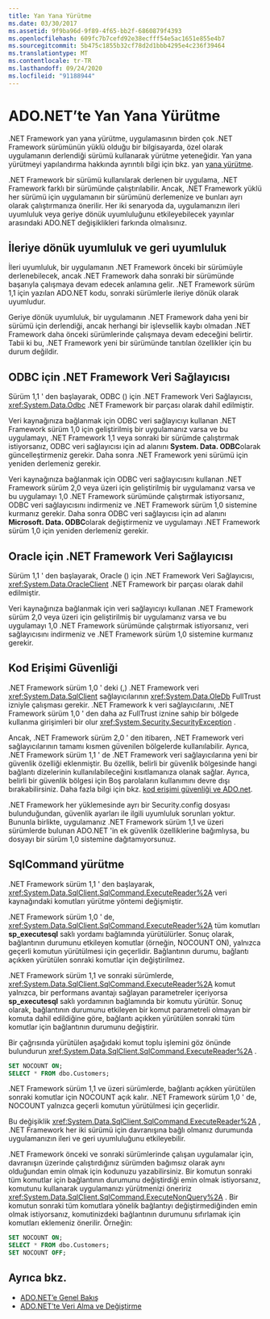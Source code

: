 ```yaml
---
title: Yan Yana Yürütme
ms.date: 03/30/2017
ms.assetid: 9f9ba96d-9f89-4f65-bb2f-6860879f4393
ms.openlocfilehash: 609fc7b7cefd92e38ecfff54e5ac1651e855e4b7
ms.sourcegitcommit: 5b475c1855b32cf78d2d1bbb4295e4c236f39464
ms.translationtype: MT
ms.contentlocale: tr-TR
ms.lasthandoff: 09/24/2020
ms.locfileid: "91188944"
---
```

# <a name="side-by-side-execution-in-adonet"></a>ADO.NET’te Yan Yana Yürütme

.NET Framework yan yana yürütme, uygulamasının birden çok .NET Framework sürümünün yüklü olduğu bir bilgisayarda, özel olarak uygulamanın derlendiği sürümü kullanarak yürütme yeteneğidir. Yan yana yürütmeyi yapılandırma hakkında ayrıntılı bilgi için bkz. yan [yana yürütme](../../deployment/side-by-side-execution.md).  
  
 .NET Framework bir sürümü kullanılarak derlenen bir uygulama, .NET Framework farklı bir sürümünde çalıştırılabilir. Ancak, .NET Framework yüklü her sürümü için uygulamanın bir sürümünü derlemenize ve bunları ayrı olarak çalıştırmanıza önerilir. Her iki senaryoda da, uygulamanızın ileri uyumluluk veya geriye dönük uyumluluğunu etkileyebilecek yayınlar arasındaki ADO.NET değişiklikleri farkında olmalısınız.  
  
## <a name="forward-compatibility-and-backward-compatibility"></a>İleriye dönük uyumluluk ve geri uyumluluk  

 İleri uyumluluk, bir uygulamanın .NET Framework önceki bir sürümüyle derlenebilecek, ancak .NET Framework daha sonraki bir sürümünde başarıyla çalışmaya devam edecek anlamına gelir. .NET Framework sürüm 1,1 için yazılan ADO.NET kodu, sonraki sürümlerle ileriye dönük olarak uyumludur.  
  
 Geriye dönük uyumluluk, bir uygulamanın .NET Framework daha yeni bir sürümü için derlendiği, ancak herhangi bir işlevsellik kaybı olmadan .NET Framework daha önceki sürümlerinde çalışmaya devam edeceğini belirtir. Tabii ki bu, .NET Framework yeni bir sürümünde tanıtılan özellikler için bu durum değildir.  
  
## <a name="the-net-framework-data-provider-for-odbc"></a>ODBC için .NET Framework Veri Sağlayıcısı  

 Sürüm 1,1 ' den başlayarak, ODBC () için .NET Framework Veri Sağlayıcısı, <xref:System.Data.Odbc> .NET Framework bir parçası olarak dahil edilmiştir.
  
 Veri kaynağınıza bağlanmak için ODBC veri sağlayıcıyı kullanan .NET Framework sürüm 1,0 için geliştirilmiş bir uygulamanız varsa ve bu uygulamayı, .NET Framework 1,1 veya sonraki bir sürümde çalıştırmak istiyorsanız, ODBC veri sağlayıcısı için ad alanını **System. Data. ODBC**olarak güncelleştirmeniz gerekir. Daha sonra .NET Framework yeni sürümü için yeniden derlemeniz gerekir.  
  
 Veri kaynağınıza bağlanmak için ODBC veri sağlayıcısını kullanan .NET Framework sürüm 2,0 veya üzeri için geliştirilmiş bir uygulamanız varsa ve bu uygulamayı 1,0 .NET Framework sürümünde çalıştırmak istiyorsanız, ODBC veri sağlayıcısını indirmeniz ve .NET Framework sürüm 1,0 sistemine kurmanız gerekir. Daha sonra ODBC veri sağlayıcısı için ad alanını **Microsoft. Data. ODBC**olarak değiştirmeniz ve uygulamayı .NET Framework sürüm 1,0 için yeniden derlemeniz gerekir.  
  
## <a name="the-net-framework-data-provider-for-oracle"></a>Oracle için .NET Framework Veri Sağlayıcısı  

 Sürüm 1,1 ' den başlayarak, Oracle () için .NET Framework Veri Sağlayıcısı, <xref:System.Data.OracleClient> .NET Framework bir parçası olarak dahil edilmiştir.
  
 Veri kaynağınıza bağlanmak için veri sağlayıcıyı kullanan .NET Framework sürüm 2,0 veya üzeri için geliştirilmiş bir uygulamanız varsa ve bu uygulamayı 1,0 .NET Framework sürümünde çalıştırmak istiyorsanız, veri sağlayıcısını indirmeniz ve .NET Framework sürüm 1,0 sistemine kurmanız gerekir.  
  
## <a name="code-access-security"></a>Kod Erişimi Güvenliği  

 .NET Framework sürüm 1,0 ' deki (,) .NET Framework veri <xref:System.Data.SqlClient> sağlayıcılarının <xref:System.Data.OleDb> FullTrust izniyle çalışması gerekir. .NET Framework k veri sağlayıcılarını, .NET Framework sürüm 1,0 ' den daha az FullTrust iznine sahip bir bölgede kullanma girişimleri bir olur <xref:System.Security.SecurityException> .  
  
 Ancak, .NET Framework sürüm 2,0 ' den itibaren, .NET Framework veri sağlayıcılarının tamamı kısmen güvenilen bölgelerde kullanılabilir. Ayrıca, .NET Framework sürüm 1,1 ' de .NET Framework veri sağlayıcılarına yeni bir güvenlik özelliği eklenmiştir. Bu özellik, belirli bir güvenlik bölgesinde hangi bağlantı dizelerinin kullanılabileceğini kısıtlamanıza olanak sağlar. Ayrıca, belirli bir güvenlik bölgesi için Boş parolaların kullanımını devre dışı bırakabilirsiniz. Daha fazla bilgi için bkz. [kod erişimi güvenliği ve ADO.net](code-access-security.md).  
  
 .NET Framework her yüklemesinde ayrı bir Security.config dosyası bulunduğundan, güvenlik ayarları ile ilgili uyumluluk sorunları yoktur. Bununla birlikte, uygulamanız .NET Framework sürüm 1,1 ve üzeri sürümlerde bulunan ADO.NET 'in ek güvenlik özelliklerine bağımlıysa, bu dosyayı bir sürüm 1,0 sistemine dağıtamıyorsunuz.  
  
## <a name="sqlcommand-execution"></a>SqlCommand yürütme  

 .NET Framework sürüm 1,1 ' den başlayarak, <xref:System.Data.SqlClient.SqlCommand.ExecuteReader%2A> veri kaynağındaki komutları yürütme yöntemi değişmiştir.  
  
 .NET Framework sürüm 1,0 ' de, <xref:System.Data.SqlClient.SqlCommand.ExecuteReader%2A> tüm komutları **sp_executesql** saklı yordamı bağlamında yürütülürler. Sonuç olarak, bağlantının durumunu etkileyen komutlar (örneğin, NOCOUNT ON), yalnızca geçerli komutun yürütülmesi için geçerlidir. Bağlantının durumu, bağlantı açıkken yürütülen sonraki komutlar için değiştirilmez.  
  
 .NET Framework sürüm 1,1 ve sonraki sürümlerde, <xref:System.Data.SqlClient.SqlCommand.ExecuteReader%2A> komut yalnızca, bir performans avantajı sağlayan parametreler içeriyorsa **sp_executesql** saklı yordamının bağlamında bir komutu yürütür. Sonuç olarak, bağlantının durumunu etkileyen bir komut parametreli olmayan bir komuta dahil edildiğine göre, bağlantı açıkken yürütülen sonraki tüm komutlar için bağlantının durumunu değiştirir.  
  
 Bir çağrısında yürütülen aşağıdaki komut toplu işlemini göz önünde bulundurun <xref:System.Data.SqlClient.SqlCommand.ExecuteReader%2A> .  
  
```sql
SET NOCOUNT ON;  
SELECT * FROM dbo.Customers;  
```  
  
 .NET Framework sürüm 1,1 ve üzeri sürümlerde, bağlantı açıkken yürütülen sonraki komutlar için NOCOUNT açık kalır. .NET Framework sürüm 1,0 ' de, NOCOUNT yalnızca geçerli komutun yürütülmesi için geçerlidir.  
  
 Bu değişiklik <xref:System.Data.SqlClient.SqlCommand.ExecuteReader%2A> , .NET Framework her iki sürümü için davranışına bağlı olmanız durumunda uygulamanızın ileri ve geri uyumluluğunu etkileyebilir.  
  
 .NET Framework önceki ve sonraki sürümlerinde çalışan uygulamalar için, davranışın üzerinde çalıştırdığınız sürümden bağımsız olarak aynı olduğundan emin olmak için kodunuzu yazabilirsiniz. Bir komutun sonraki tüm komutlar için bağlantının durumunu değiştirdiği emin olmak istiyorsanız, komutunu kullanarak uygulamanızı yürütmenizi öneririz <xref:System.Data.SqlClient.SqlCommand.ExecuteNonQuery%2A> . Bir komutun sonraki tüm komutlara yönelik bağlantıyı değiştirmediğinden emin olmak istiyorsanız, komutinizdeki bağlantının durumunu sıfırlamak için komutları eklemeniz önerilir. Örneğin:  
  
```sql
SET NOCOUNT ON;  
SELECT * FROM dbo.Customers;  
SET NOCOUNT OFF;  
```  
  
## <a name="see-also"></a>Ayrıca bkz.

- [ADO.NET’e Genel Bakış](ado-net-overview.md)
- [ADO.NET’te Veri Alma ve Değiştirme](retrieving-and-modifying-data.md)
